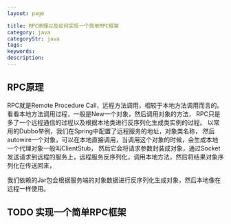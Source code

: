 ```yaml
---
layout: page

title: RPC原理以及如何实现一个简单RPC框架
category: java
categoryStr: java
tags:
keywords:
description:
---
```


## RPC原理

RPC就是Remote Procedure Call，远程方法调用，相较于本地方法调用而言的。
看看本地方法调用过程，一般是New一个对象，然后调用对象的方法，
RPC只是多了一个远程通信的过程以及根据本地类进行反序列化生成类实例的过程。
以常用的Dubbo举例，我们在Spring中配置了远程服务的地址，对象类名称，
然后autowire一个对象，可以在本地直接调用，当调用这个对象的时候，会生成本地一个代理对象一般叫ClientStub，
然后它会将请求参数封装成对象，通过Socket发送请求到远程的服务上，远程服务反序列化，调用本地方法，然后将结果对象序列化在传送回来，

我们依赖的Jar包会根据服务端的对象数据进行反序列化生成对象，然后本地像在远程一样使用。

## TODO 实现一个简单RPC框架
